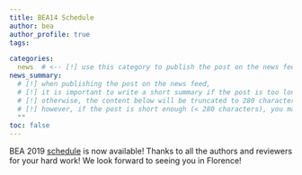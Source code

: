 ```yaml
---
title: BEA14 Schedule
author: bea
author_profile: true
tags:

categories:
  news  # <-- [!] use this category to publish the post on the news feed  
news_summary: 
  # [!] when publishing the post on the news feed,
  # [!] it is important to write a short summary if the post is too long (~several paragraphs)
  # [!] otherwise, the content below will be truncated to 280 characters on the news feed
  # [!] however, if the post is short enough (< 280 characters), you may disregard this option
  ""
toc: false
---
```


BEA 2019 [schedule](/bea/2019#schedule) is now available! Thanks to all the authors and reviewers for your hard work! We look forward to seeing you in Florence!
